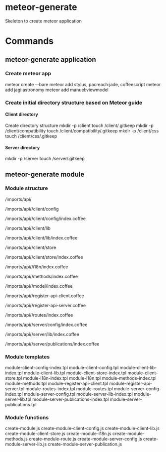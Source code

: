 # meteor-generate
Skeleton to create meteor application

# Commands

## meteor-generate application <name>
### Create meteor app
meteor create --bare <name>
meteor add stylus, pacreach:jade, coffeescript
meteor add jagi:astronomy
meteor add manuel:viewmodel
### Create initial directory structure based on Meteor guide
#### Client directory
Create directory structure
mkdir -p <name>/client
touch <name>/client/.gitkeep
mkdir -p <name>/client/compatibility
touch <name>/client/compatibility/.gitkeep
mkdir -p <name>/client/css
touch <name>/client/css/.gitkeep

#### Server directory
mkdir -p <name>/server
touch <name>/server/.gitkeep

## meteor-generate module <name>
### Module structure
/imports/api/<name>

/imports/api/<name>/client/config

/imports/api/<name>/client/config/index.coffee

/imports/api/<name>/client/lib

/imports/api/<name>/client/lib/index.coffee

/imports/api/<name>/client/store

/imports/api/<name>/client/store/index.coffee

/imports/api/<name>/i18n/index.coffee

/imports/api/<name>/methods/index.coffee

/imports/api/<name>/model/index.coffee

/imports/api/<name>/register-api-client.coffee

/imports/api/<name>/register-api-server.coffee

/imports/api/<name>/routes/index.coffee

/imports/api/<name>/server/config/index.coffee

/imports/api/<name>/server/lib/index.coffee

/imports/api/<name>/server/publications/index.coffee


### Module templates
module-client-config-index.tpl
module-client-config.tpl
module-client-lib-index.tpl
module-client-lib.tpl
module-client-store-index.tpl
module-client-store.tpl
module-i18n-index.tpl
module-i18n.tpl
module-methods-index.tpl
module-methods.tpl
module-register-api-client.tpl
module-register-api-server.tpl
module-routes-index.tpl
module-routes.tpl
module-server-config-index.tpl
module-server-config.tpl
module-server-lib-index.tpl
module-server-lib.tpl
module-server-publications-index.tpl
module-server-publications.tpl

### Module functions
create-module.js
create-module-client-config.js
create-module-client-lib.js
create-module-client-store.js
create-module-i18n.js
create-module-methods.js
create-module-route.js
create-module-server-config.js
create-module-server-lib.js
create-module-server-publication.js
